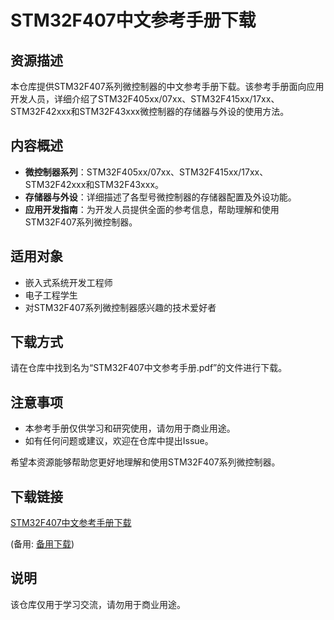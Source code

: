 # STM32F407中文参考手册下载

## 资源描述

本仓库提供STM32F407系列微控制器的中文参考手册下载。该参考手册面向应用开发人员，详细介绍了STM32F405xx/07xx、STM32F415xx/17xx、STM32F42xxx和STM32F43xxx微控制器的存储器与外设的使用方法。

## 内容概述

- **微控制器系列**：STM32F405xx/07xx、STM32F415xx/17xx、STM32F42xxx和STM32F43xxx。
- **存储器与外设**：详细描述了各型号微控制器的存储器配置及外设功能。
- **应用开发指南**：为开发人员提供全面的参考信息，帮助理解和使用STM32F407系列微控制器。

## 适用对象

- 嵌入式系统开发工程师
- 电子工程学生
- 对STM32F407系列微控制器感兴趣的技术爱好者

## 下载方式

请在仓库中找到名为“STM32F407中文参考手册.pdf”的文件进行下载。

## 注意事项

- 本参考手册仅供学习和研究使用，请勿用于商业用途。
- 如有任何问题或建议，欢迎在仓库中提出Issue。

希望本资源能够帮助您更好地理解和使用STM32F407系列微控制器。

## 下载链接
[STM32F407中文参考手册下载](https://pan.quark.cn/s/b85a68bf9632) 

(备用: [备用下载](https://pan.baidu.com/s/1XrpxzhJm-7Qysz6sAzWIZg?pwd=1234))

## 说明

该仓库仅用于学习交流，请勿用于商业用途。
